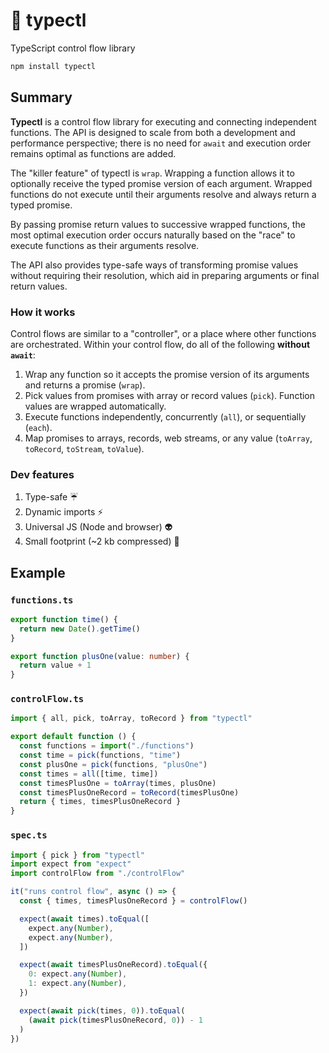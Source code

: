 # 🚰 typectl

TypeScript control flow library

```bash
npm install typectl
```

## Summary

**Typectl** is a control flow library for executing and connecting independent functions. The API is designed to scale from both a development and performance perspective; there is no need for `await` and execution order remains optimal as functions are added.

The "killer feature" of typectl is `wrap`. Wrapping a function allows it to optionally receive the typed promise version of each argument. Wrapped functions do not execute until their arguments resolve and always return a typed promise.

By passing promise return values to successive wrapped functions, the most optimal execution order occurs naturally based on the "race" to execute functions as their arguments resolve.

The API also provides type-safe ways of transforming promise values without requiring their resolution, which aid in preparing arguments or final return values.

### How it works

Control flows are similar to a "controller", or a place where other functions are orchestrated. Within your control flow, do all of the following **without `await`**:

1. Wrap any function so it accepts the promise version of its arguments and returns a promise (`wrap`).
2. Pick values from promises with array or record values (`pick`). Function values are wrapped automatically.
3. Execute functions independently, concurrently (`all`), or sequentially (`each`).
4. Map promises to arrays, records, web streams, or any value (`toArray`, `toRecord`, `toStream`, `toValue`).

### Dev features

1. Type-safe ☔
2. Dynamic imports ⚡
3. Universal JS (Node and browser) 👽
4. Small footprint (~2 kb compressed) 👣

## Example

### `functions.ts`

```typescript
export function time() {
  return new Date().getTime()
}

export function plusOne(value: number) {
  return value + 1
}
```

### `controlFlow.ts`

```typescript
import { all, pick, toArray, toRecord } from "typectl"

export default function () {
  const functions = import("./functions")
  const time = pick(functions, "time")
  const plusOne = pick(functions, "plusOne")
  const times = all([time, time])
  const timesPlusOne = toArray(times, plusOne)
  const timesPlusOneRecord = toRecord(timesPlusOne)
  return { times, timesPlusOneRecord }
}
```

### `spec.ts`

```typescript
import { pick } from "typectl"
import expect from "expect"
import controlFlow from "./controlFlow"

it("runs control flow", async () => {
  const { times, timesPlusOneRecord } = controlFlow()

  expect(await times).toEqual([
    expect.any(Number),
    expect.any(Number),
  ])

  expect(await timesPlusOneRecord).toEqual({
    0: expect.any(Number),
    1: expect.any(Number),
  })

  expect(await pick(times, 0)).toEqual(
    (await pick(timesPlusOneRecord, 0)) - 1
  )
})
```